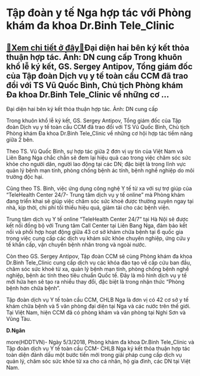 Tập đoàn y tế Nga hợp tác với Phòng khám đa khoa Dr.Binh Tele\_Clinic
=====================================================================

[:gift:Xem chi tiết ở đây:gift:](https://hddtvn.com/tap-doan-y-te-nga-hop-tac-voi-phong-kham-da-khoa-dr-binh-tele_clinic/)Đại diện hai bên ký kết thỏa thuận hợp tác. Ảnh: DN cung cấp Trong khuôn khổ lễ ký kết, GS. Sergey Antipov, Tổng giám đốc của Tập đoàn Dịch vụ y tế toàn cầu CCM đã trao đổi với TS Vũ Quốc Bình, Chủ tịch Phòng khám Đa khoa Dr.Binh Tele\_Clinic về những cơ …
----------------------------------------------------------------------------------------------------------------------------------------------------------------------------------------------------------------------------------------------------------------







 






 Đại diện hai bên ký kết thỏa thuận hợp tác. Ảnh: DN cung cấp 


Trong khuôn khổ lễ ký kết, GS. Sergey Antipov, Tổng giám đốc của Tập đoàn Dịch vụ y tế toàn cầu CCM đã trao đổi với TS Vũ Quốc Bình, Chủ tịch Phòng khám Đa khoa Dr.Binh Tele\_Clinic về những cơ hội hợp tác tiềm năng giữa 2 bên.


Theo TS. Vũ Quốc Bình, sự hợp tác giữa 2 đơn vị uy tín của Việt Nam và Liên Bang Nga chắc chắn sẽ đem lại hiệu quả cao trong việc chăm sóc sức khỏe cho người dân, người lao động tại các DN; đặc biệt là trong lĩnh vực quản lý bệnh mạn tính, phòng chống bệnh ác tính, bệnh nghề nghiệp do môi trường độc hại. 


Cũng theo TS. Bình, việc ứng dụng công nghệ Y tế từ xa với sự trợ giúp của “TeleHealth Center 24/7- Trung tâm dịch vụ y tế online” mà Phòng khám đang triển khai sẽ giúp việc chăm sóc sức khoẻ được thường xuyên ngay tại nhà, kịp thời, chi phí tối thiểu hiệu quả, giảm tải cho các bệnh viện. 


Trung tâm dịch vụ Y tế online “TeleHealth Center 24/7” tại Hà Nội sẽ được kết nối đồng bộ với Trung tâm Call Center tại Liên Bang Nga, đảm bảo kết nối và phối hợp hoạt động giữa 43 cơ sở khám chữa bệnh tại 6 quốc gia trong việc cung cấp các dịch vụ khám sức khỏe chuyên nghiệp, ứng cứu y tế khẩn cấp, vận chuyển bệnh nhân trong và ngoài nước.


Còn theo GS. Sergey Antipov, Tập đoàn CCM sẽ cùng Phòng khám đa khoa Dr.Binh Tele\_Clinic cung cấp dịch vụ các khóa đào tạo về cấp cứu ban đầu, chăm sóc sức khoẻ từ xa, quản lý bệnh mạn tính, phòng chống bệnh nghề nghiệp, bệnh ác tính theo tiêu chuẩn Quốc tế. Đây là mô hình dịch vụ y tế mới hứa hẹn sẽ tạo ra nhiều thay đổi, đặc biệt là trong nhận thức “Phòng bệnh hơn chữa bệnh”.





 Tập đoàn dịch vụ Y tế toàn cầu CCM, CHLB Nga là đơn vị có 42 cơ sở y tế khám chữa bệnh và 5 văn phòng đại diện tại Nga và các nước trên thế giới. Tại Việt Nam, hiện CCM đã có phòng khám và văn phòng tại Nghi Sơn và Vũng Tàu. 










**D.Ngân**



more(HDDTVN)- Ngày 5/3/2018, Phòng khám đa khoa Dr.Binh Tele\_Clinic và Tập đoàn dịch vụ Y tế toàn cầu CCM- CHLB Nga ký kết thỏa thuận hợp tác toàn diện đánh dấu một bước tiến mới trong giải pháp cung cấp dịch vụ quản lý, chăm sóc sức khỏe từ xa cho cá nhân, hộ gia đình, các DN tại Việt Nam.

